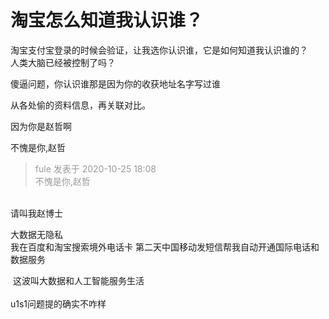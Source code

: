 # 淘宝怎么知道我认识谁？


淘宝支付宝登录的时候会验证，让我选你认识谁，它是如何知道我认识谁的？<br />
人类大脑已经被控制了吗？

傻逼问题，你认识谁那是因为你的收获地址名字写过谁

从各处偷的资料信息，再关联对比。

因为你是赵哲啊

不愧是你,赵哲

<div class="quote"><blockquote><font color="#999999">fule 发表于 2020-10-25 18:08</font><br />
<font color="#999999">不愧是你,赵哲</font></blockquote></div><br />
请叫我赵博士

大数据无隐私<br />
我在百度和淘宝搜索境外电话卡 第二天中国移动发短信帮我自动开通国际电话和数据服务

<img src="static/image/smiley/default/lol.gif" smilieid="12" border="0" alt="" /><img src="static/image/smiley/default/lol.gif" smilieid="12" border="0" alt="" /><img src="static/image/smiley/default/lol.gif" smilieid="12" border="0" alt="" /> 这波叫大数据和人工智能服务生活<br />
<br />
u1s1问题提的确实不咋样<img id="aimg_L11ue" onclick="zoom(this, this.src, 0, 0, 0)" class="zoom" src="https://cdn.jsdelivr.net/gh/hishis/forum-master/public/images/patch.gif" onmouseover="img_onmouseoverfunc(this)" onload="thumbImg(this)" border="0" alt="" />
